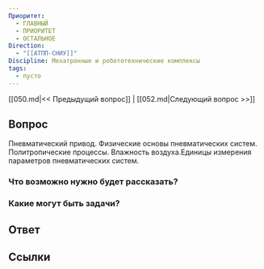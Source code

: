 ```yaml
---
Приоритет:
  - ГЛАВНЫЙ
  - ПРИОРИТЕТ
  - ОСТАЛЬНОЕ
Direction:
  - "[[АТПП-СНИУ]]" 
Discipline: Мехатронные и робототехнические комплексы 
tags:
  - пусто
---
```

[[050.md|<< Предыдущий вопрос]] | [[052.md|Следующий вопрос >>]]
## Вопрос

Пневматический привод. Физические основы пневматических систем. Политропические процессы. Влажность воздуха.Единицы измерения параметров пневматических систем.

### Что возможно нужно будет рассказать?

### Какие могут быть задачи?

## Ответ

## Ссылки
